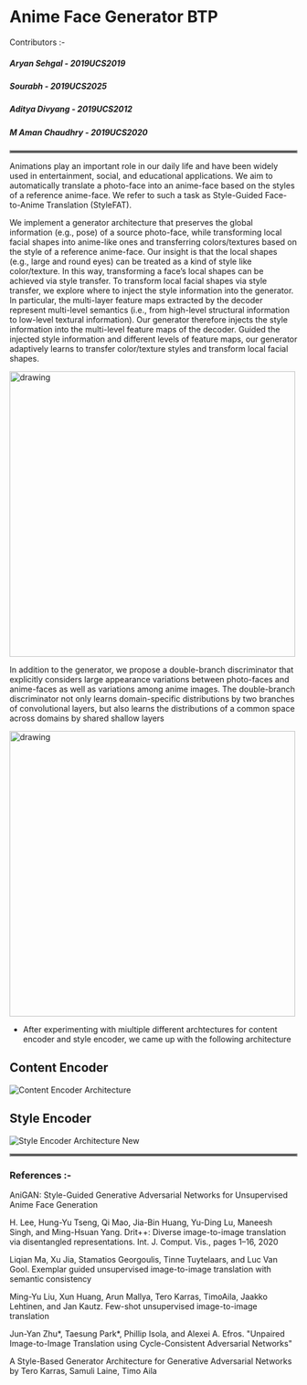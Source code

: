 # Anime Face Generator BTP

Contributors :-

##### Aryan Sehgal    - 2019UCS2019

##### Sourabh         - 2019UCS2025

##### Aditya Divyang  - 2019UCS2012

##### M Aman Chaudhry - 2019UCS2020

<hr style="border:2px solid gray">

Animations play an important role in our daily life and have been widely used in entertainment, social, and educational applications. We aim to automatically translate a photo-face into an anime-face based on the styles of a reference anime-face. We refer to such a task as Style-Guided Face-to-Anime Translation (StyleFAT). 

We implement a generator architecture that preserves the global information (e.g., pose) of a source photo-face, while transforming local facial shapes into anime-like ones and transferring colors/textures based on the style of a reference anime-face. Our insight is that the local shapes (e.g., large and round eyes) can be treated as a kind of style like color/texture. In this way, transforming a face’s local shapes can be achieved via style transfer. To transform local facial shapes via style transfer, we explore where to inject the style information into the generator. In particular, the multi-layer feature maps extracted by the decoder represent multi-level semantics (i.e., from high-level structural information to low-level textural information). Our generator therefore injects the style information into the multi-level feature maps of the decoder. Guided the injected style information and different levels of feature maps, our generator adaptively learns to transfer color/texture styles and transform local facial shapes.


<img src="https://user-images.githubusercontent.com/59551957/192975719-13b92ff6-f157-401f-87a7-4599ea5f0f63.jpeg" alt="drawing" height="500"/>

In addition to the generator, we propose a double-branch discriminator that explicitly considers large appearance variations between photo-faces and anime-faces as well as variations among anime images. The double-branch discriminator not only learns domain-specific distributions by two branches of convolutional layers, but also learns the distributions of a common space across domains by shared shallow layers

<img src="https://user-images.githubusercontent.com/59551957/192975687-ea2c4d09-b46f-4bb2-a2bb-97e0a081a8e1.jpeg" alt="drawing" height="500"/>


* After experimenting with miultiple different archtectures for content encoder and style encoder, we came up with the following architecture 

## Content Encoder


![Content Encoder Architecture](https://user-images.githubusercontent.com/59551957/192975797-40b524a5-e017-421c-bfb6-d6c3ccff77b8.jpeg)


## Style Encoder


![Style Encoder Architecture New](https://user-images.githubusercontent.com/59551957/192975853-59b43434-1c4a-46c5-bf88-651c42b7c552.jpeg)



<hr style="border:2px solid gray">

### References :-
AniGAN: Style-Guided Generative Adversarial Networks for Unsupervised Anime Face Generation

H. Lee, Hung-Yu Tseng, Qi Mao, Jia-Bin Huang, Yu-Ding Lu, Maneesh Singh, and Ming-Hsuan Yang. Drit++: Diverse image-to-image translation via disentangled representations. Int. J. Comput. Vis., pages 1–16, 2020

Liqian Ma, Xu Jia, Stamatios Georgoulis, Tinne Tuytelaars, and Luc Van Gool. Exemplar guided unsupervised image-to-image translation with semantic consistency

Ming-Yu Liu, Xun Huang, Arun Mallya, Tero Karras, TimoAila, Jaakko Lehtinen, and Jan Kautz. Few-shot unsupervised image-to-image translation

Jun-Yan Zhu*, Taesung Park*, Phillip Isola, and Alexei A. Efros. "Unpaired Image-to-Image Translation using Cycle-Consistent Adversarial Networks"

A Style-Based Generator Architecture for Generative Adversarial Networks by Tero Karras, Samuli Laine, Timo Aila
